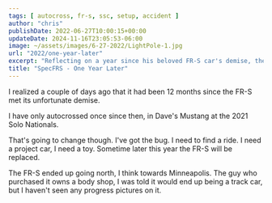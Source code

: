 ```yaml
---
tags: [ autocross, fr-s, ssc, setup, accident ]
author: "chris"
publishDate: 2022-06-27T10:00:15+00:00
updateDate: 2024-11-16T23:05:53-06:00
image: ~/assets/images/6-27-2022/LightPole-1.jpg
url: "2022/one-year-later"
excerpt: "Reflecting on a year since his beloved FR-S car's demise, the author passionately plans for a new autocross project, reigniting his racing spirit."
title: "SpecFRS - One Year Later"
---
```


I realized a couple of days ago that it had been 12 months since the FR-S met its unfortunate demise. 

I have only autocrossed once since then, in Dave's Mustang at the 2021 Solo Nationals. 

That's going to change though. I've got the bug. I need to find a ride. I need a project car, I need a toy. Sometime later this year the FR-S will be replaced.

The FR-S ended up going north, I think towards Minneapolis. The guy who purchased it owns a body shop, I was told it would end up being a track car, but I haven't seen any progress pictures on it.
